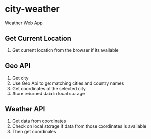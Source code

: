 # city-weather
Weather Web App

## Get Current Location
1. Get current location from the browser if its available

## Geo API 
1. Get city
2. Use Geo Api to get matching cities and country names
3. Get coordinates of the selected city
4. Store returned data in local storage

## Weather API
1. Get data from coordinates
2. Check on local storage if data from those coordinates is available
3. Then get coordinates